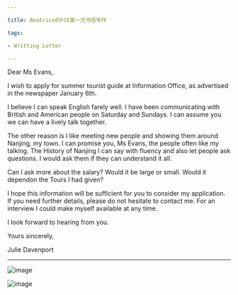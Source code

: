 ```yaml
---

title: Beatrice的FCE第一次书信写作

tags:

- Writting Letter

---
```


Dear Ms Evans,

I wish to apply for summer tourist guide at Information Office, as advertised in the newspaper January 6th.

I believe I can speak English farely well.  I have been communicating with British and American people on Saturday and Sundays. I can assume you we can have a lively talk together.

The other reason is I like meeting new  people and showing them around Nanjing, my town. I can promise you, Ms Evans, the people often like my talking. The History of Nanjing I can say with fluency and also let people ask questions. I would ask them if they can understand it all.

Can I ask more about the salary? Would it be large or small. Would it dependon the Tours I had given?

I hope this information will be sufficient for you to consider my application. If you need further details, please do not hesitate to contact me. For an interview I could make myself available at any time.

I look forward to hearing from you.

Yours sincerely,

Julie Davenport

---

![image]({{"/media/201901061.jpg"|absolute_url}})

![image]({{"/media/201901062.jpg"|absolute_url}})


